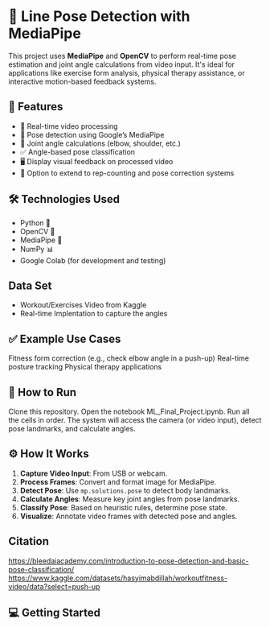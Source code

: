 # 📐 Line Pose Detection with MediaPipe

This project uses **MediaPipe** and **OpenCV** to perform real-time pose estimation and joint angle calculations from video input. It's ideal for applications like exercise form analysis, physical therapy assistance, or interactive motion-based feedback systems.

## 🚀 Features

- 📸 Real-time video processing
- 🧍 Pose detection using Google’s MediaPipe
- 📐 Joint angle calculations (elbow, shoulder, etc.)
- ✅ Angle-based pose classification
- 🖥️ Display visual feedback on processed video
- 🔁 Option to extend to rep-counting and pose correction systems

## 🛠️ Technologies Used

- Python 🐍
- OpenCV 🎥
- MediaPipe 🧠
- NumPy 📊
- Google Colab (for development and testing)

## Data Set
- Workout/Exercises Video from Kaggle
- Real-time Implentation to capture the angles

## ✅ Example Use Cases
Fitness form correction (e.g., check elbow angle in a push-up)
Real-time posture tracking
Physical therapy applications

## 🚀 How to Run
Clone this repository.
Open the notebook ML_Final_Project.ipynb.
Run all the cells in order.
The system will access the camera (or video input), detect pose landmarks, and calculate angles.



## ⚙️ How It Works

1. **Capture Video Input**: From USB or webcam.
2. **Process Frames**: Convert and format image for MediaPipe.
3. **Detect Pose**: Use `mp.solutions.pose` to detect body landmarks.
4. **Calculate Angles**: Measure key joint angles from pose landmarks.
5. **Classify Pose**: Based on heuristic rules, determine pose state.
6. **Visualize**: Annotate video frames with detected pose and angles.
## Citation
https://bleedaiacademy.com/introduction-to-pose-detection-and-basic-pose-classification/
https://www.kaggle.com/datasets/hasyimabdillah/workoutfitness-video/data?select=push-up

## 💻 Getting Started

